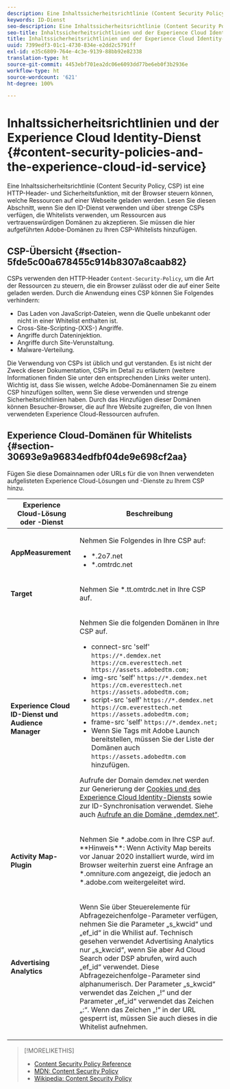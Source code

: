 ```yaml
---
description: Eine Inhaltssicherheitsrichtlinie (Content Security Policy, CSP) ist eine HTTP-Header- und Sicherheitsfunktion, mit der Browser steuern können, welche Ressourcen auf einer Webseite geladen werden. Lesen Sie diesen Abschnitt, wenn Sie den ID-Dienst verwenden und über strenge CSPs verfügen, die Whitelists verwenden, um Ressourcen aus vertrauenswürdigen Domänen zu akzeptieren. Sie müssen die hier aufgeführten Adobe-Domänen zu Ihren CSP-Whitelists hinzufügen.
keywords: ID-Dienst
seo-description: Eine Inhaltssicherheitsrichtlinie (Content Security Policy, CSP) ist eine HTTP-Header- und Sicherheitsfunktion, mit der Browser steuern können, welche Ressourcen auf einer Webseite geladen werden. Lesen Sie diesen Abschnitt, wenn Sie den ID-Dienst verwenden und über strenge CSPs verfügen, die Whitelists verwenden, um Ressourcen aus vertrauenswürdigen Domänen zu akzeptieren. Sie müssen die hier aufgeführten Adobe-Domänen zu Ihren CSP-Whitelists hinzufügen.
seo-title: Inhaltssicherheitsrichtlinien und der Experience Cloud Identity-Dienst
title: Inhaltssicherheitsrichtlinien und der Experience Cloud Identity-Dienst
uuid: 7399edf3-01c1-4730-834e-e2dd2c5791ff
exl-id: e35c6809-764e-4c3e-9139-88bb92e82338
translation-type: ht
source-git-commit: 4453ebf701ea2dc06e6093dd77be6eb0f3b2936e
workflow-type: ht
source-wordcount: '621'
ht-degree: 100%

---
```


# Inhaltssicherheitsrichtlinien und der Experience Cloud Identity-Dienst {#content-security-policies-and-the-experience-cloud-id-service}

Eine Inhaltssicherheitsrichtlinie (Content Security Policy, CSP) ist eine HTTP-Header- und Sicherheitsfunktion, mit der Browser steuern können, welche Ressourcen auf einer Webseite geladen werden. Lesen Sie diesen Abschnitt, wenn Sie den ID-Dienst verwenden und über strenge CSPs verfügen, die Whitelists verwenden, um Ressourcen aus vertrauenswürdigen Domänen zu akzeptieren. Sie müssen die hier aufgeführten Adobe-Domänen zu Ihren CSP-Whitelists hinzufügen.

## CSP-Übersicht  {#section-5fde5c00a678455c914b8307a8caab82}

CSPs verwenden den HTTP-Header `Content-Security-Policy`, um die Art der Ressourcen zu steuern, die ein Browser zulässt oder die auf einer Seite geladen werden. Durch die Anwendung eines CSP können Sie Folgendes verhindern:

* Das Laden von JavaScript-Dateien, wenn die Quelle unbekannt oder nicht in einer Whitelist enthalten ist.
* Cross-Site-Scripting-(XXS-) Angriffe.
* Angriffe durch Dateninjektion.
* Angriffe durch Site-Verunstaltung.
* Malware-Verteilung.

Die Verwendung von CSPs ist üblich und gut verstanden. Es ist nicht der Zweck dieser Dokumentation, CSPs im Detail zu erläutern (weitere Informationen finden Sie unter den entsprechenden Links weiter unten). Wichtig ist, dass Sie wissen, welche Adobe-Domänennamen Sie zu einem CSP hinzufügen sollten, wenn Sie diese verwenden und strenge Sicherheitsrichtlinien haben. Durch das Hinzufügen dieser Domänen können Besucher-Browser, die auf Ihre Website zugreifen, die von Ihnen verwendeten Experience Cloud-Ressourcen aufrufen.

## Experience Cloud-Domänen für Whitelists {#section-30693e9a96834edfbf04de9e698cf2aa}

Fügen Sie diese Domainnamen oder URLs für die von Ihnen verwendeten aufgelisteten Experience Cloud-Lösungen und -Dienste zu Ihrem CSP hinzu.

<table id="table_EC9FC999A62D4B7A830CE73B0AB9EF3C"> 
 <thead> 
  <tr> 
   <th colname="col1" class="entry"> Experience Cloud-Lösung oder -Dienst </th> 
   <th colname="col2" class="entry"> Beschreibung </th> 
  </tr> 
 </thead>
 <tbody> 
  <tr> 
   <td colname="col1"> <p> <b>AppMeasurement</b> </p> </td> 
   <td colname="col2"> <p>Nehmen Sie Folgendes in Ihre CSP auf: </p> <p> 
     <ul id="ul_7522AE83A03A4115A84DF5B32D6DD79B"> 
      <li id="li_AB1EC161FB154BEDA1BEFE76C8A38A90"> <span class="codeph"> *.2o7.net</span> </li> 
      <li id="li_4B12A283716746949201528CD6AF529E"> <span class="codeph"> *.omtrdc.net</span> </li> 
     </ul> </p> </td> 
  </tr> 
  <tr> 
   <td colname="col1"> <p> <b>Target</b> </p> </td> 
   <td colname="col2"> <p>Nehmen Sie <span class="codeph">*.tt.omtrdc.net</span> in Ihre CSP auf. </p> </td> 
  </tr> 
  <tr> 
   <td colname="col1"> <p> <b>Experience Cloud ID-Dienst und Audience Manager</b> </p> </td> 
   <td colname="col2"> <p>Nehmen Sie die folgenden Domänen in Ihre CSP auf.</p> 
   <p><ul>
   <li>connect-src 'self' <code>https://*.demdex.net https://cm.everesttech.net https://assets.adobedtm.com;</code></li>
   <li>img-src 'self' <code>https://*.demdex.net https://cm.everesttech.net https://assets.adobedtm.com;</code></li>
   <li>script-src 'self' <code>https://*.demdex.net https://cm.everesttech.net https://assets.adobedtm.com;</code></li>
   <li>frame-src 'self' <code>https://*.demdex.net;</code></li>
   <li>Wenn Sie Tags mit Adobe Launch bereitstellen, müssen Sie der Liste der Domänen auch <code>https://assets.adobedtm.com</code> hinzufügen.</li></ul></p> <p>Aufrufe der Domain <span class="codeph">demdex.net</span> werden zur Generierung der <a href="../introduction/cookies.md" format="dita" scope="local"> Cookies und des Experience Cloud Identity-Diensts</a> sowie zur ID-Synchronisation verwendet. Siehe auch <a href="https://docs.adobe.com/content/help/de-DE/audience-manager/user-guide/reference/demdex-calls.html" format="https" scope="external">Aufrufe an die Domäne „demdex.net“</a>. </p> </td> </tr> 
 <tr>
 <td colname="col1"> <p> <b>Activity Map-Plugin</b> </p> </td> 
 <td colname="col2"> <p>Nehmen Sie *.adobe.com in Ihre CSP auf. **Hinweis**: Wenn Activity Map bereits vor Januar 2020 installiert wurde, wird im Browser weiterhin zuerst eine Anfrage an *.omniture.com angezeigt, die jedoch an *.adobe.com weitergeleitet wird. </p></td> 
 </tr>
 <tr>
 <td colname="col1"> <p> <b>Advertising Analytics</b> </p> </td> 
 <td colname="col2"> <p>Wenn Sie über Steuerelemente für Abfragezeichenfolge-Parameter verfügen, nehmen Sie die Parameter „s_kwcid“ und „ef_id“ in die Whilist auf. Technisch gesehen verwendet Advertising Analytics nur „s_kwcid“, wenn Sie aber Ad Cloud Search oder DSP abrufen, wird auch „ef_id“ verwendet. Diese Abfragezeichenfolge-Parameter sind alphanumerisch. Der Parameter „s_kwcid“ verwendet das Zeichen „!“ und der Parameter „ef_id“ verwendet das Zeichen „:“. Wenn das Zeichen „!“ in der URL gesperrt ist, müssen Sie auch dieses in die Whitelist aufnehmen.</p></td> 
 </tr>
 </tbody> 
</table>

>[!MORELIKETHIS]
>
>* [Content Security Policy Reference](https://content-security-policy.com/)
>* [MDN: Content Security Policy](https://developer.mozilla.org/en-US/docs/Web/HTTP/CSP)
>* [Wikipedia: Content Security Policy](https://de.wikipedia.org/wiki/Content_Security_Policy)

